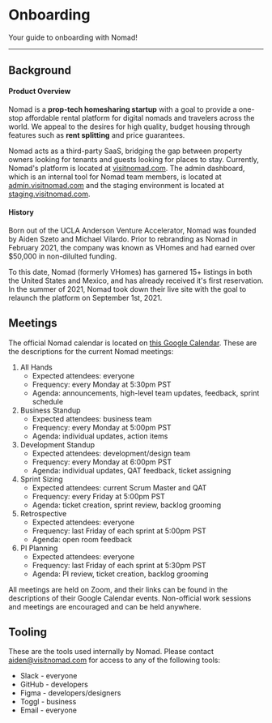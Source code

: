 # Onboarding #
Your guide to onboarding with Nomad!  

---

## Background ##

#### Product Overview ####
Nomad is a **prop-tech homesharing startup** with a goal to provide a one-stop affordable rental platform for digital nomads and travelers across the world. We appeal to the desires for high quality, budget housing through features such as **rent splitting** and price guarantees.

Nomad acts as a third-party SaaS, bridging the gap between property owners looking for tenants and guests looking for places to stay. Currently, Nomad's platform is located at [visitnomad.com](https://visitnomad.com). The admin dashboard, which is an internal tool for Nomad team members, is located at [admin.visitnomad.com](https://admin.visitnomad.com) and the staging environment is located at [staging.visitnomad.com](https://staging.visitnomad.com).

#### History ####
Born out of the UCLA Anderson Venture Accelerator, Nomad was founded by Aiden Szeto and Michael Vilardo. Prior to rebranding as Nomad in February 2021, the company was known as VHomes and had earned over $50,000 in non-dilulted funding.

To this date, Nomad (formerly VHomes) has garnered 15+ listings in both the United States and Mexico, and has already received it's first reservation. In the summer of 2021, Nomad took down their live site with the goal to relaunch the platform on September 1st, 2021.

## Meetings ##
The official Nomad calendar is located on [this Google Calendar](https://calendar.google.com/calendar/u/0?cid=OWV2ajQyNm45ZG11M2I4YzE4anNndnBkbmdAZ3JvdXAuY2FsZW5kYXIuZ29vZ2xlLmNvbQ). These are the descriptions for the current Nomad meetings:  
 1. All Hands
    - Expected attendees: everyone
    - Frequency: every Monday at 5:30pm PST
    - Agenda: announcements, high-level team updates, feedback, sprint schedule
 2. Business Standup
    - Expected attendees: business team
    - Frequency: every Monday at 5:00pm PST
    - Agenda: individual updates, action items
 3. Development Standup
    - Expected attendees: development/design team
    - Frequency: every Monday at 6:00pm PST
    - Agenda: individual updates, QAT feedback, ticket assigning
 4. Sprint Sizing
    - Expected attendees: current Scrum Master and QAT
    - Frequency: every Friday at 5:00pm PST
    - Agenda: ticket creation, sprint review, backlog grooming
 5. Retrospective
    - Expected attendees: everyone
    - Frequency: last Friday of each sprint at 5:00pm PST
    - Agenda: open room feedback
 6. PI Planning 
    - Expected attendees: everyone
    - Frequency: last Friday of each sprint at 5:30pm PST
    - Agenda: PI review, ticket creation, backlog grooming

 All meetings are held on Zoom, and their links can be found in the descriptions of their Google Calendar events. Non-official work sessions and meetings are encouraged and can be held anywhere.

 ## Tooling ##  
These are the tools used internally by Nomad. Please contact aiden@visitnomad.com for access to any of the following tools:
  - Slack - everyone
  - GitHub - developers
  - Figma - developers/designers
  - Toggl - business
  - Email - everyone
